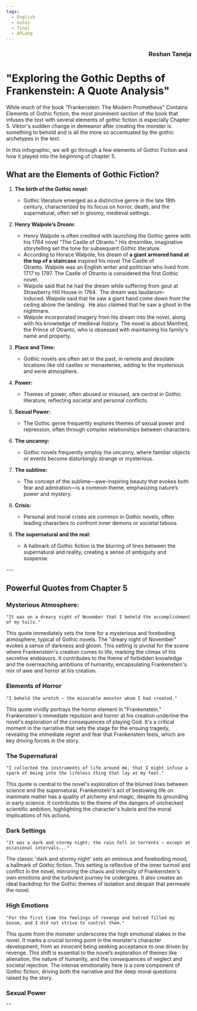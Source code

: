 ```yaml
---
tags:
  - English
  - notes
  - final
  - APLang
---
```

### <div align="right">Roshan Taneja</div>
# "Exploring the Gothic Depths of Frankenstein: A Quote Analysis"

While much of the book "Frankenstein: The Modern Prometheus" Contains Elements of Gothic fiction, the most prominent section of the book that infuses the text with several elements of gothic fiction is especially Chapter 5. Viktor's sudden change in demeanor after creating the monster is something to behold and is all the more so accentuated by the gothic archetypes in the text.

In this infographic, we will go through a few elements of Gothic Fiction and how it played into the beginning of chapter 5. 

## What are the Elements of Gothic Fiction?

1. **The birth of the Gothic novel:**
    
    - Gothic literature emerged as a distinctive genre in the late 18th century, characterized by its focus on horror, death, and the supernatural, often set in gloomy, medieval settings.
2. **Henry Walpole’s Dream:**
    
    - Henry Walpole is often credited with launching the Gothic genre with his 1764 novel "The Castle of Otranto." His dreamlike, imaginative storytelling set the tone for subsequent Gothic literature.
    - According to Horace Walpole, his dream of **a giant armored hand at the top of a staircase** inspired his novel The Castle of Otranto. Walpole was an English writer and politician who lived from 1717 to 1797. The Castle of Otranto is considered the first Gothic novel.
    - Walpole said that he had the dream while suffering from gout at Strawberry Hill House in 1764.  The dream was laudanum-induced. Walpole said that he saw a giant hand come down from the ceiling above the landing.  He also claimed that he saw a ghost in the nightmare.
    - Walpole incorporated imagery from his dream into the novel, along with his knowledge of medieval history. The novel is about Manfred, the Prince of Otranto, who is obsessed with maintaining his family's name and property.
      
3. **Place and Time:**
    
    - Gothic novels are often set in the past, in remote and desolate locations like old castles or monasteries, adding to the mysterious and eerie atmosphere.
4. **Power:**
    
    - Themes of power, often abused or misused, are central in Gothic literature, reflecting societal and personal conflicts.
5. **Sexual Power:**
    
    - The Gothic genre frequently explores themes of sexual power and repression, often through complex relationships between characters.
6. **The uncanny:**
    
    - Gothic novels frequently employ the uncanny, where familiar objects or events become disturbingly strange or mysterious.
7. **The sublime:**
    
    - The concept of the sublime—awe-inspiring beauty that evokes both fear and admiration—is a common theme, emphasizing nature’s power and mystery.
8. **Crisis:**
    
    - Personal and moral crises are common in Gothic novels, often leading characters to confront inner demons or societal taboos.
9. **The supernatural and the real:**
    
    - A hallmark of Gothic fiction is the blurring of lines between the supernatural and reality, creating a sense of ambiguity and suspense.


<div style="page-break-after: always;"></div>
---

## Powerful Quotes from Chapter 5

### Mysterious Atmosphere:
```
"It was on a dreary night of November that I beheld the accomplishment of my toils."
```

This quote immediately sets the tone for a mysterious and foreboding atmosphere, typical of Gothic novels. The "dreary night of November" evokes a sense of darkness and gloom. This setting is pivotal for the scene where Frankenstein's creation comes to life, marking the climax of his secretive endeavors. It contributes to the theme of forbidden knowledge and the overreaching ambitions of humanity, encapsulating Frankenstein's mix of awe and horror at his creation.

### Elements of Horror

```
"I beheld the wretch — the miserable monster whom I had created."
```

This quote vividly portrays the horror element in "Frankenstein." Frankenstein's immediate repulsion and horror at his creation underline the novel's exploration of the consequences of playing God. It's a critical moment in the narrative that sets the stage for the ensuing tragedy, revealing the immediate regret and fear that Frankenstein feels, which are key driving forces in the story.

### The Supernatural

```
"I collected the instruments of life around me, that I might infuse a spark of being into the lifeless thing that lay at my feet."
```

This quote is central to the novel's exploration of the blurred lines between science and the supernatural. Frankenstein's act of bestowing life on inanimate matter has a quality of alchemy and magic, despite its grounding in early science. It contributes to the theme of the dangers of unchecked scientific ambition, highlighting the character's hubris and the moral implications of his actions.

### Dark Settings

```
"It was a dark and stormy night; the rain fell in torrents — except at occasional intervals..."
```

The classic 'dark and stormy night' sets an ominous and foreboding mood, a hallmark of Gothic fiction. This setting is reflective of the inner turmoil and conflict in the novel, mirroring the chaos and intensity of Frankenstein's own emotions and the turbulent journey he undergoes. It also creates an ideal backdrop for the Gothic themes of isolation and despair that permeate the novel.

### High Emotions

```
"For the first time the feelings of revenge and hatred filled my bosom, and I did not strive to control them."
```

 This quote from the monster underscores the high emotional stakes in the novel. It marks a crucial turning point in the monster's character development, from an innocent being seeking acceptance to one driven by revenge. This shift is essential to the novel’s exploration of themes like alienation, the nature of humanity, and the consequences of neglect and societal rejection. The intense emotionality here is a core component of Gothic fiction, driving both the narrative and the deep moral questions raised by the story.

### Sexual Power

```
""
```